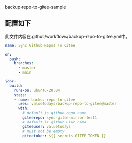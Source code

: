 backup-repo-to-gitee-sample

## 配置如下

此文件内容在.github/workflows/backup-repo-to-gitee.yml中。

```yml
name: Sync Github Repos To Gitee

on:
  push:
    branches: 
      - master
      - main

jobs:
  build:
    runs-on: ubuntu-20.04
    steps:
    - name: backup-repo-to-gitee
      uses: valuetodays/backup-repo-to-gitee@master
      with:
        # default is github repo name
        giteerepo: sync-gitee-mirror-test1
        # default is github user name
        giteeuser: valuetodays
        # must not be empty
        giteetoken: ${{ secrets.GITEE_TOKEN }}
        
```